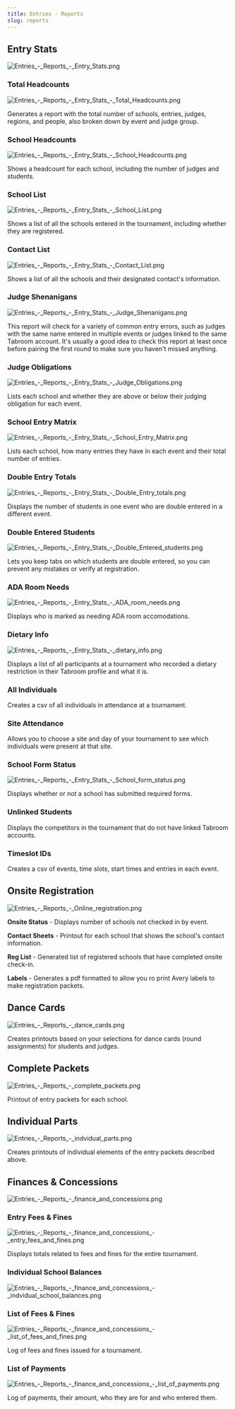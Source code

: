 ```yaml
---
title: Entries - Reports
slug: reports
---
```


## Entry Stats

<img src="/screenshots/Entries_-_Reports_-_Entry_Stats.png"
title="Entries_-_Reports_-_Entry_Stats.png" />

### Total Headcounts

<img src="/screenshots/Entries_-_Reports_-_Entry_Stats_-_Total_Headcounts.png"
title="Entries_-_Reports_-_Entry_Stats_-_Total_Headcounts.png" />

Generates a report with the total number of schools, entries, judges,
regions, and people, also broken down by event and judge group.

### School Headcounts

<img src="/screenshots/Entries_-_Reports_-_Entry_Stats_-_School_Headcounts.png"
title="Entries_-_Reports_-_Entry_Stats_-_School_Headcounts.png" />

Shows a headcount for each school, including the number of judges and
students.

### School List

<img src="/screenshots/Entries_-_Reports_-_Entry_Stats_-_School_List.png"
title="Entries_-_Reports_-_Entry_Stats_-_School_List.png" />

Shows a list of all the schools entered in the tournament, including
whether they are registered.

### Contact List

<img src="/screenshots/Entries_-_Reports_-_Entry_Stats_-_Contact_List.png"
title="Entries_-_Reports_-_Entry_Stats_-_Contact_List.png" />

Shows a list of all the schools and their designated contact's
information.

### Judge Shenanigans

<img src="/screenshots/Entries_-_Reports_-_Entry_Stats_-_Judge_Shenanigans.png"
title="Entries_-_Reports_-_Entry_Stats_-_Judge_Shenanigans.png" />

This report will check for a variety of common entry errors, such as
judges with the same name entered in multiple events or judges linked to
the same Tabroom account. It's usually a good idea to check this report
at least once before pairing the first round to make sure you haven't
missed anything.

### Judge Obligations

<img src="/screenshots/Entries_-_Reports_-_Entry_Stats_-_Judge_Obligations.png"
title="Entries_-_Reports_-_Entry_Stats_-_Judge_Obligations.png" />

Lists each school and whether they are above or below their judging
obligation for each event.

### School Entry Matrix

<img src="/screenshots/Entries_-_Reports_-_Entry_Stats_-_School_Entry_Matrix.png"
title="Entries_-_Reports_-_Entry_Stats_-_School_Entry_Matrix.png" />

Lists each school, how many entries they have in each event and their
total number of entries.

### Double Entry Totals

<img src="/screenshots/Entries_-_Reports_-_Entry_Stats_-_Double_Entry_totals.png"
title="Entries_-_Reports_-_Entry_Stats_-_Double_Entry_totals.png" />

Displays the number of students in one event who are double entered in a
different event.

### Double Entered Students

<img src="/screenshots/Entries_-_Reports_-_Entry_Stats_-_Double_Entered_students.png"
title="Entries_-_Reports_-_Entry_Stats_-_Double_Entered_students.png" />

Lets you keep tabs on which students are double entered, so you can
prevent any mistakes or verify at registration.

### ADA Room Needs

<img src="/screenshots/Entries_-_Reports_-_Entry_Stats_-_ADA_room_needs.png"
title="Entries_-_Reports_-_Entry_Stats_-_ADA_room_needs.png" />

Displays who is marked as needing ADA room accomodations.

### Dietary Info

<img src="/screenshots/Entries_-_Reports_-_Entry_Stats_-_dietary_info.png"
title="Entries_-_Reports_-_Entry_Stats_-_dietary_info.png" />

Displays a list of all participants at a tournament who recorded a
dietary restriction in their Tabroom profile and what it is.

### All Individuals

Creates a csv of all individuals in attendance at a tournament.

### Site Attendance

Allows you to choose a site and day of your tournament to see which
individuals were present at that site.

### School Form Status

<img src="/screenshots/Entries_-_Reports_-_Entry_Stats_-_School_form_status.png"
title="Entries_-_Reports_-_Entry_Stats_-_School_form_status.png" />

Displays whether or not a school has submitted required forms.

### Unlinked Students

Displays the competitors in the tournament that do not have linked
Tabroom accounts.

### Timeslot IDs

Creates a csv of events, time slots, start times and entries in each
event.

## Onsite Registration

<img src="/screenshots/Entries_-_Reports_-_Online_registration.png"
title="Entries_-_Reports_-_Online_registration.png" />

**Onsite Status** - Displays number of schools not checked in by event.

**Contact Sheets** - Printout for each school that shows the school's
contact information.

**Reg List** - Generated list of registered schools that have completed
onsite check-in.

**Labels** - Generates a pdf formatted to allow you ro print Avery
labels to make registration packets.

## Dance Cards

<img src="/screenshots/Entries_-_Reports_-_dance_cards.png"
title="Entries_-_Reports_-_dance_cards.png" />

Creates printouts based on your selections for dance cards (round
assignments) for students and judges.

## Complete Packets

<img src="/screenshots/Entries_-_Reports_-_complete_packets.png"
title="Entries_-_Reports_-_complete_packets.png" />

Printout of entry packets for each school.

## Individual Parts

<img src="/screenshots/Entries_-_Reports_-_indvidual_parts.png"
title="Entries_-_Reports_-_indvidual_parts.png" />

Creates printouts of individual elements of the entry packets described
above.

## Finances & Concessions

<img src="/screenshots/Entries_-_Reports_-_finance_and_concessions.png"
title="Entries_-_Reports_-_finance_and_concessions.png" />

### Entry Fees & Fines

<img
src="/screenshots/Entries_-_Reports_-_finance_and_concessions_-_entry_fees_and_fines.png"
title="Entries_-_Reports_-_finance_and_concessions_-_entry_fees_and_fines.png" />

Displays totals related to fees and fines for the entire tournament.

### Individual School Balances

<img
src="/screenshots/Entries_-_Reports_-_finance_and_concessions_-_indvidual_school_balances.png"
title="Entries_-_Reports_-_finance_and_concessions_-_indvidual_school_balances.png" />

### List of Fees & Fines

<img
src="/screenshots/Entries_-_Reports_-_finance_and_concessions_-_list_of_fees_and_fines.png"
title="Entries_-_Reports_-_finance_and_concessions_-_list_of_fees_and_fines.png" />

Log of fees and fines issued for a tournament.

### List of Payments

<img
src="/screenshots/Entries_-_Reports_-_finance_and_concessions_-_list_of_payments.png"
title="Entries_-_Reports_-_finance_and_concessions_-_list_of_payments.png" />

Log of payments, their amount, who they are for and who entered them.
